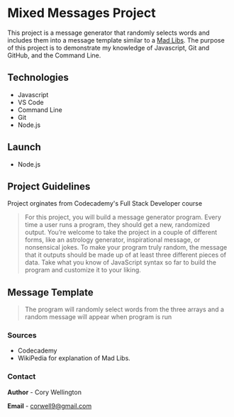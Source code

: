 # Mixed Messages Project

This project is a message generator that randomly selects words and includes them into a message template similar to a [Mad Libs](https://en.wikipedia.org/wiki/Mad_Libs "Mad Libs - Wikipedia"). The purpose of this project is to demonstrate my knowledge of Javascript, Git and GitHub, and the Command Line.

## Technologies

* Javascript
* VS Code
* Command Line
* Git
* Node.js

## Launch

* Node.js

## Project Guidelines

Project orginates from Codecademy's Full Stack Developer course

> For this project, you will build a message generator program. Every time a user runs a program, they should get a new, randomized output. You’re welcome to take the project in a couple of different forms, like an astrology generator, inspirational message, or nonsensical jokes. To make your program truly random, the message that it outputs should be made up of at least three different pieces of data. Take what you know of JavaScript syntax so far to build the program and customize it to your liking.

## Message Template

>The program will randomly select words from the three arrays and a random message will appear when program is run

### Sources

* Codecademy
* WikiPedia for explanation of Mad Libs.

### Contact

**Author** - Cory Wellington

**Email** - corwell9@gmail.com
